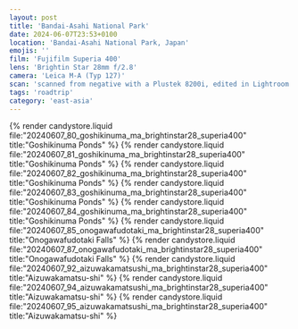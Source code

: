 ```yaml
---
layout: post
title: 'Bandai-Asahi National Park'
date: 2024-06-07T23:53+0100
location: 'Bandai-Asahi National Park, Japan'
emojis: ''
film: 'Fujifilm Superia 400'
lens: 'Brightin Star 28mm f/2.8'
camera: 'Leica M-A (Typ 127)'
scan: 'scanned from negative with a Plustek 8200i, edited in Lightroom'
tags: 'roadtrip'
category: 'east-asia'
---
```


{% render candystore.liquid file:"20240607_80_goshikinuma_ma_brightinstar28_superia400" title:"Goshikinuma Ponds" %}
{% render candystore.liquid file:"20240607_81_goshikinuma_ma_brightinstar28_superia400" title:"Goshikinuma Ponds" %}
{% render candystore.liquid file:"20240607_82_goshikinuma_ma_brightinstar28_superia400" title:"Goshikinuma Ponds" %}
{% render candystore.liquid file:"20240607_83_goshikinuma_ma_brightinstar28_superia400" title:"Goshikinuma Ponds" %}
{% render candystore.liquid file:"20240607_84_goshikinuma_ma_brightinstar28_superia400" title:"Goshikinuma Ponds" %}
{% render candystore.liquid file:"20240607_85_onogawafudotaki_ma_brightinstar28_superia400" title:"Onogawafudotaki Falls" %}
{% render candystore.liquid file:"20240607_87_onogawafudotaki_ma_brightinstar28_superia400" title:"Onogawafudotaki Falls" %}
{% render candystore.liquid file:"20240607_92_aizuwakamatsushi_ma_brightinstar28_superia400" title:"Aizuwakamatsu-shi" %}
{% render candystore.liquid file:"20240607_94_aizuwakamatsushi_ma_brightinstar28_superia400" title:"Aizuwakamatsu-shi" %}
{% render candystore.liquid file:"20240607_95_aizuwakamatsushi_ma_brightinstar28_superia400" title:"Aizuwakamatsu-shi" %}